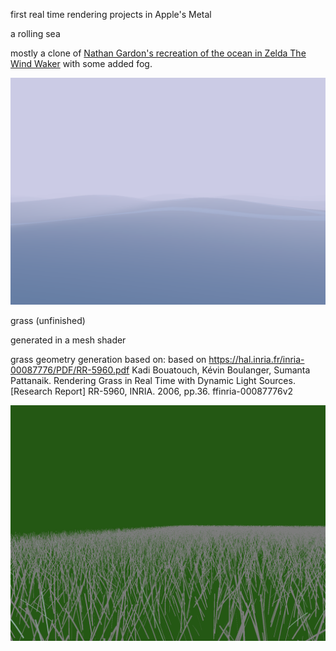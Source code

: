 first real time rendering projects in Apple's Metal

a rolling sea
    
mostly a clone of [Nathan Gardon's recreation of the ocean in
Zelda The Wind Waker](https://medium.com/@gordonnl/the-ocean-170fdfd659f1)
with some added fog.

![ocean](ocean.png)

grass (unfinished)

generated in a mesh shader

grass geometry generation based on:
based on https://hal.inria.fr/inria-00087776/PDF/RR-5960.pdf Kadi Bouatouch, Kévin Boulanger, Sumanta Pattanaik. Rendering Grass in Real Time with Dynamic Light Sources. [Research Report] RR-5960, INRIA. 2006, pp.36. ffinria-00087776v2

![grass](grass.png)

